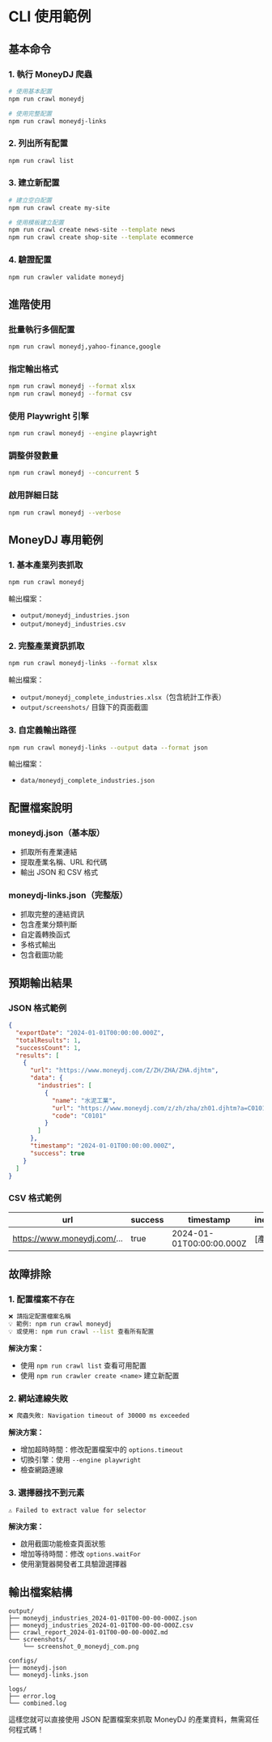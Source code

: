 # CLI 使用範例

## 基本命令

### 1. 執行 MoneyDJ 爬蟲
```bash
# 使用基本配置
npm run crawl moneydj

# 使用完整配置
npm run crawl moneydj-links
```

### 2. 列出所有配置
```bash
npm run crawl list
```

### 3. 建立新配置
```bash
# 建立空白配置
npm run crawl create my-site

# 使用模板建立配置
npm run crawl create news-site --template news
npm run crawl create shop-site --template ecommerce
```

### 4. 驗證配置
```bash
npm run crawler validate moneydj
```

## 進階使用

### 批量執行多個配置
```bash
npm run crawl moneydj,yahoo-finance,google
```

### 指定輸出格式
```bash
npm run crawl moneydj --format xlsx
npm run crawl moneydj --format csv
```

### 使用 Playwright 引擎
```bash
npm run crawl moneydj --engine playwright
```

### 調整併發數量
```bash
npm run crawl moneydj --concurrent 5
```

### 啟用詳細日誌
```bash
npm run crawl moneydj --verbose
```

## MoneyDJ 專用範例

### 1. 基本產業列表抓取
```bash
npm run crawl moneydj
```
輸出檔案：
- `output/moneydj_industries.json`
- `output/moneydj_industries.csv`

### 2. 完整產業資訊抓取
```bash
npm run crawl moneydj-links --format xlsx
```
輸出檔案：
- `output/moneydj_complete_industries.xlsx`（包含統計工作表）
- `output/screenshots/` 目錄下的頁面截圖

### 3. 自定義輸出路徑
```bash
npm run crawl moneydj-links --output data --format json
```
輸出檔案：
- `data/moneydj_complete_industries.json`

## 配置檔案說明

### moneydj.json（基本版）
- 抓取所有產業連結
- 提取產業名稱、URL 和代碼
- 輸出 JSON 和 CSV 格式

### moneydj-links.json（完整版）
- 抓取完整的連結資訊
- 包含產業分類判斷
- 自定義轉換函式
- 多格式輸出
- 包含截圖功能

## 預期輸出結果

### JSON 格式範例
```json
{
  "exportDate": "2024-01-01T00:00:00.000Z",
  "totalResults": 1,
  "successCount": 1,
  "results": [
    {
      "url": "https://www.moneydj.com/Z/ZH/ZHA/ZHA.djhtm",
      "data": {
        "industries": [
          {
            "name": "水泥工業",
            "url": "https://www.moneydj.com/z/zh/zha/zh01.djhtm?a=C0101",
            "code": "C0101"
          }
        ]
      },
      "timestamp": "2024-01-01T00:00:00.000Z",
      "success": true
    }
  ]
}
```

### CSV 格式範例
| url | success | timestamp | industries |
|-----|---------|-----------|------------|
| https://www.moneydj.com/... | true | 2024-01-01T00:00:00.000Z | [產業資料] |

## 故障排除

### 1. 配置檔案不存在
```bash
❌ 請指定配置檔案名稱
💡 範例: npm run crawl moneydj
💡 或使用: npm run crawl --list 查看所有配置
```

**解決方案：**
- 使用 `npm run crawl list` 查看可用配置
- 使用 `npm run crawler create <name>` 建立新配置

### 2. 網站連線失敗
```bash
❌ 爬蟲失敗: Navigation timeout of 30000 ms exceeded
```

**解決方案：**
- 增加超時時間：修改配置檔案中的 `options.timeout`
- 切換引擎：使用 `--engine playwright`
- 檢查網路連線

### 3. 選擇器找不到元素
```bash
⚠️ Failed to extract value for selector
```

**解決方案：**
- 啟用截圖功能檢查頁面狀態
- 增加等待時間：修改 `options.waitFor`
- 使用瀏覽器開發者工具驗證選擇器

## 輸出檔案結構

```
output/
├── moneydj_industries_2024-01-01T00-00-00-000Z.json
├── moneydj_industries_2024-01-01T00-00-00-000Z.csv
├── crawl_report_2024-01-01T00-00-00-000Z.md
└── screenshots/
    └── screenshot_0_moneydj_com.png

configs/
├── moneydj.json
└── moneydj-links.json

logs/
├── error.log
└── combined.log
```

這樣您就可以直接使用 JSON 配置檔案來抓取 MoneyDJ 的產業資料，無需寫任何程式碼！
